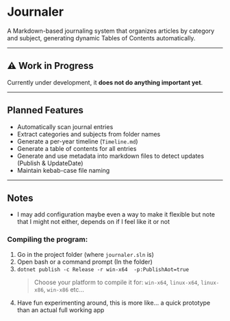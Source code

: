 # Journaler

A Markdown-based journaling system that organizes articles by category and subject, generating dynamic Tables of Contents automatically. 

---

## ⚠️ Work in Progress

Currently under development, it **does not do anything important yet**.  

---

## Planned Features

- Automatically scan journal entries
- Extract categories and subjects from folder names
- Generate a per-year timeline (`Timeline.md`)
- Generate a table of contents for all entries
- Generate and use metadata into markdown files to detect updates (Publish & UpdateDate)
- Maintain kebab-case file naming

---

## Notes

- I may add configuration maybe even a way to make it flexible but note that I might not either, depends on if I feel like it or not

### Compiling the program:
1. Go in the project folder (where `journaler.sln` is)
2. Open bash or a command prompt (In the folder)
3. `dotnet publish -c Release -r win-x64  -p:PublishAot=true`
    > Choose your platform to compile it for: `win-x64`, `linux-x64`, `linux-x86`, `win-x86` etc...
4. Have fun experimenting around, this is more like... a quick prototype than an actual full working app
